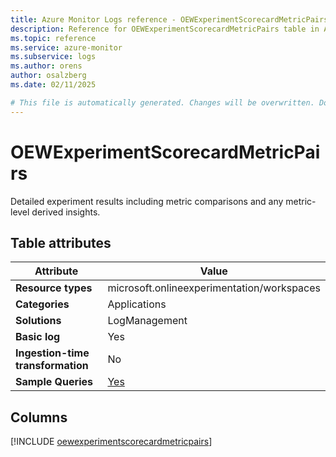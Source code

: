 ```yaml
---
title: Azure Monitor Logs reference - OEWExperimentScorecardMetricPairs
description: Reference for OEWExperimentScorecardMetricPairs table in Azure Monitor Logs.
ms.topic: reference
ms.service: azure-monitor
ms.subservice: logs
ms.author: orens
author: osalzberg
ms.date: 02/11/2025

# This file is automatically generated. Changes will be overwritten. Do not change this file directly.
---
```


# OEWExperimentScorecardMetricPairs

Detailed experiment results including metric comparisons and any metric-level derived insights.


## Table attributes

|Attribute|Value|
|---|---|
|**Resource types**|microsoft.onlineexperimentation/workspaces|
|**Categories**|Applications|
|**Solutions**| LogManagement|
|**Basic log**|Yes|
|**Ingestion-time transformation**|No|
|**Sample Queries**|[Yes](/azure/azure-monitor/reference/queries/oewexperimentscorecardmetricpairs)|



## Columns
  
[!INCLUDE [oewexperimentscorecardmetricpairs](~/reusable-content/ce-skilling/azure/includes/azure-monitor/reference/tables/oewexperimentscorecardmetricpairs-include.md)]

